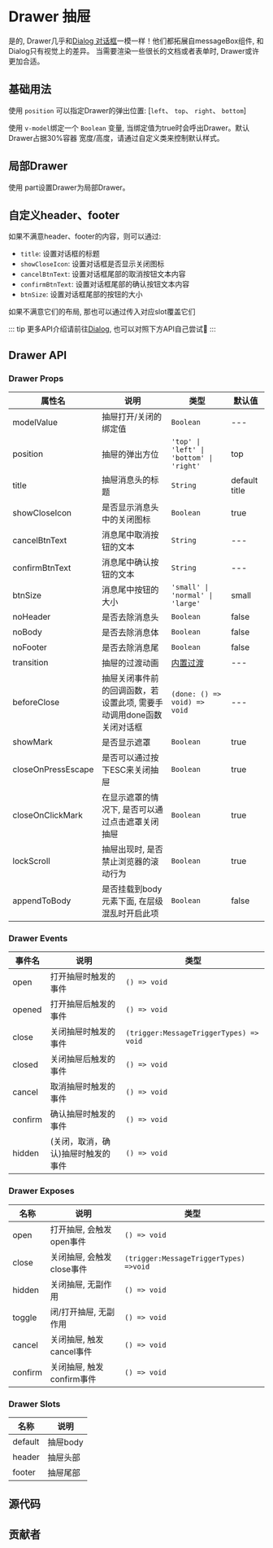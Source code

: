 # Drawer 抽屉

是的, Drawer几乎和[Dialog 对话框](/comps/feedback/dialog/)一模一样！他们都拓展自messageBox组件, 和Dialog只有视觉上的差异。
当需要渲染一些很长的文档或者表单时, Drawer或许更加合适。

## 基础用法

使用 `position` 可以指定Drawer的弹出位置: [`left`、 `top`、 `right`、 `bottom`]

使用 `v-model`绑定一个 `Boolean` 变量, 当绑定值为true时会呼出Drawer。默认Drawer占据30%容器 宽度/高度，请通过自定义类来控制默认样式。

<demo
src="./src/basic.vue"
/>

## 局部Drawer

使用 part设置Drawer为局部Drawer。

<demo
src="./src/part.vue"
/>

## 自定义header、footer

如果不满意header、footer的内容，则可以通过:

- `title`: 设置对话框的标题
- `showCloseIcon`: 设置对话框是否显示关闭图标
- `cancelBtnText`: 设置对话框尾部的取消按钮文本内容
- `confirmBtnText`: 设置对话框尾部的确认按钮文本内容
- `btnSize`: 设置对话框尾部的按钮的大小

如果不满意它们的布局, 那也可以通过传入对应slot覆盖它们

<demo
src="./src/headfoot.vue"
/>

::: tip
更多API介绍请前往[Dialog](/comps/feedback/dialog/), 也可以对照下方API自己尝试🥳
:::

## Drawer API

### Drawer Props

| 属性名             | 说明                                                         | 类型                                     | 默认值        |
| ------------------ | ------------------------------------------------------------ | ---------------------------------------- | ------------- |
| modelValue         | 抽屉打开/关闭的绑定值                                        | `Boolean`                                | ---           |
| position           | 抽屉的弹出方位                                               | `'top' \| 'left' \| 'bottom' \| 'right'` | top           |
| title              | 抽屉消息头的标题                                             | `String`                                 | default title |
| showCloseIcon      | 是否显示消息头中的关闭图标                                   | `Boolean`                                | true          |
| cancelBtnText      | 消息尾中取消按钮的文本                                       | `String`                                 | ---           |
| confirmBtnText     | 消息尾中确认按钮的文本                                       | `String`                                 | ---           |
| btnSize            | 消息尾中按钮的大小                                           | `'small' \| 'normal' \| 'large'`         | small         |
| noHeader           | 是否去除消息头                                               | `Boolean`                                | false         |
| noBody             | 是否去除消息体                                               | `Boolean`                                | false         |
| noFooter           | 是否去除消息尾                                               | `Boolean`                                | false         |
| transition         | 抽屉的过渡动画                                               | [内置过渡](/guide/transition/)           | ---           |
| beforeClose        | 抽屉关闭事件前的回调函数，若设置此项, 需要手动调用done函数关闭对话框 | `(done: () => void) => void`             | ---           |
| showMark           | 是否显示遮罩                                                 | `Boolean`                                | true          |
| closeOnPressEscape | 是否可以通过按下ESC来关闭抽屉                                | `Boolean`                                | true          |
| closeOnClickMark   | 在显示遮罩的情况下, 是否可以通过点击遮罩关闭抽屉             | `Boolean`                                | true          |
| lockScroll         | 抽屉出现时, 是否禁止浏览器的滚动行为                         | `Boolean`                                | true          |
| appendToBody       | 是否挂载到body元素下面, 在层级混乱时开启此项                 | `Boolean`                                | false         |

### Drawer Events

| 事件名  | 说明                               | 类型                                    |
| ------- | ---------------------------------- | --------------------------------------- |
| open    | 打开抽屉时触发的事件               | `() => void`                            |
| opened  | 打开抽屉后触发的事件               | `() => void`                            |
| close   | 关闭抽屉时触发的事件               | `(trigger:MessageTriggerTypes) => void` |
| closed  | 关闭抽屉后触发的事件               | `() => void`                            |
| cancel  | 取消抽屉时触发的事件               | `() => void`                            |
| confirm | 确认抽屉时触发的事件               | `() => void`                            |
| hidden  | (关闭，取消，确认)抽屉时触发的事件 | `() => void`                            |

### Drawer Exposes

| 名称    | 说明                      | 类型                                   |
| ------- | ------------------------- | -------------------------------------- |
| open    | 打开抽屉, 会触发open事件  | `() => void`                           |
| close   | 关闭抽屉, 会触发close事件 | `(trigger:MessageTriggerTypes) =>void` |
| hidden  | 关闭抽屉, 无副作用        | `() => void`                           |
| toggle  | 闭/打开抽屉, 无副作用     | `() => void`                           |
| cancel  | 关闭抽屉, 触发cancel事件  | `() => void`                           |
| confirm | 关闭抽屉, 触发confirm事件 | `() => void`                           |



### Drawer Slots

| 名称    | 说明     |
| ------- | -------- |
| default | 抽屉body |
| header  | 抽屉头部 |
| footer  | 抽屉尾部 |

## 源代码
<SRep aim="SDarwer"></SRep>

## 贡献者

<SMember></SMember>